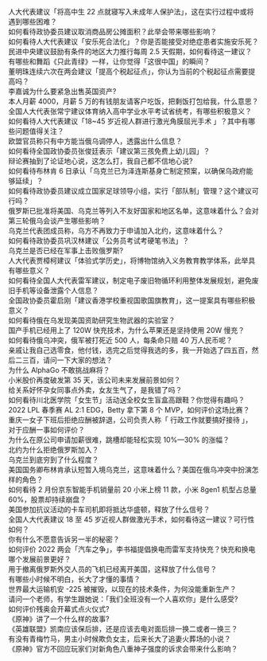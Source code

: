 人大代表建议「将高中生 22 点就寝写入未成年人保护法」，这在实行过程中或将遇到哪些困难？  
如何看待政协委员建议取消商品房公摊面积？此举会带来哪些影响？  
如何看待人大代表建议「安乐死合法化」？你是否能接受对绝症患者实施安乐死？  
民进中央建议鼓励有条件的地区大力推行每周 2.5 天假期，如何看待这一建议？  
有哪些和舞蹈《只此青绿》一样，让你觉得「这很中国」的瞬间？  
董明珠连续六次在两会建议「提高个税起征点」，你认为当前的个税起征点需要提高吗？  
李嘉诚为什么要紧急出售英国资产?  
本人月薪 4000，月薪 5 万的有钱朋友请客户吃饭，把剩饭打包给我，什么意思？  
全国人大代表张常宁建议体育纳入高中学业水平考试省统考，有哪些积极意义？  
如何看待人大代表建议「18~45 岁近视人群进行激光角膜屈光手术 」？其中有哪些问题值得关注？  
欧盟官员称只有中方能当俄乌调停人，透露出什么信息？  
如何看待全国政协委员张俊廷表示「建议第三孩免费上幼儿园」？  
辩论赛抽到了论证地心说，这怎么打，我自己都不信地心说?  
如何看待布林肯 6 日承认「乌克兰已为泽连斯基身亡制定预案，以确保乌政府能够延续」？  
如何看待政协委员建议成立国家足球领导小组，实行「部队制」管理？这个建议可行吗？  
俄罗斯已批准将美国、乌克兰等列入不友好国家和地区名单，这意味着什么？会对第三轮俄乌会谈产生哪些影响？  
乌克兰代表团成员称，乌方不再致力于申请加入北约，这意味着什么？  
如何看待政协委员巩汉林建议「公务员考试考硬笔书法」？  
乌克兰是否已经在军事上击败俄罗斯?  
人大代表贾樟柯建议「体验式学历史」，将博物馆纳入义务教育教学体系，此举具有哪些意义？  
如何看待全国人大代表雷军建议，制定电子废旧物循环利用整体发展规划，避免废旧手机等设备泄露个人信息？  
全国政协委员霍启刚「建议香港学校重视国歌国旗教育」，这一提案具有哪些积极意义？  
如何看待俄在乌发现美国资助研究生物武器的实验室？  
国产手机已经用上了 120W 快充技术，为什么苹果还是坚持使用 20W 慢充？  
如何看待俄乌冲突，俄军被打死近 500 人，每条命只赔 40 万人民币呢？  
亲戚让我自己选零食，他付钱，选完之后觉得我选的多，我一开始选了四五百，然后二三百，请问一下大家的想法？  
为什么 AlphaGo 不敢挑战麻将？  
小米股价再度破发第 35 天，该公司未来发展前景如何？  
给关系好怀孕女同事点外卖，女友生气了，是我错了吗？  
如何看待川北医学院「女生节」活动送全校女生盲盒高跟鞋？你觉得有趣吗？  
2022 LPL 春季赛 AL 2:1 EDG，Betty 拿下第 8 个 MVP，如何评价这场比赛？  
重庆一女子下班后拒绝应酬被辞退，公司负责人称「 行政工作就要搞好接待 」，对于应酬一事如何评价？  
为什么在原公司申请加薪很难，跳槽却能轻松实现 10%—30% 的涨幅？  
北约为什么拒绝俄罗斯加入？  
乌克兰到底穷到了什么程度？  
美国国务卿布林肯承认短暂入境乌克兰，这意味着什么？美国在俄乌冲突中扮演怎样的角色？  
如何看待 2 月份京东智能手机销量前 20 小米上榜 11 款，小米 8gen1 机型占总量 60%，股票却持续崩盘？  
美国参加抗议活动的卡车司机即将抵达华盛顿，释放了什么信号？  
全国人大代表建议 18 至 45 岁近视人群做激光手术，如何看待这一建议？可行性如何？  
你有什么不愿意告诉另一半的秘密？  
如何评价 2022 两会「汽车之争」，李书福提倡换电而雷军支持快充？快充和换电哪个发展前景更好？  
用于撤离俄罗斯外交人员的飞机已经离开美国，这释放了什么信号？  
有哪些小时候不明白，长大了才懂的事情？  
世界最大运输机安 -225 被摧毁，以现在的技术条件，为何没能重新生产？  
请问一个老师，有学生跟她说：「我们全班没有一个人喜欢你」是什么感受?  
如何评价残奥会开幕式点火仪式?  
《原神》讲了一个什么样的故事?  
《英雄联盟》凯南应该保后排，还是应该去电对面后排一换二或者一换三？  
有没有青梅竹马，男主小时候欺负女主，后来长大了追妻火葬场的小说？  
《原神》官方不回应玩家们对新角色八重神子强度的诉求会带来什么影响？  
